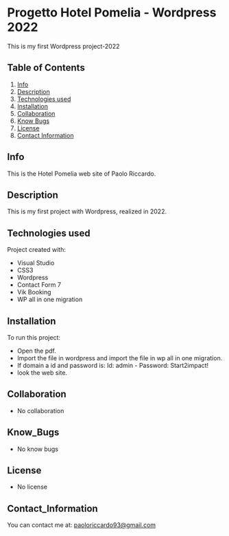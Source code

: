 # Progetto Hotel Pomelia -  Wordpress 2022

This is my first Wordpress project-2022

## Table of Contents
1. [Info](#info)
2. [Description](#description)
3. [Technologies used](#technologies_used)
4. [Installation](#installation)
5. [Collaboration](#collaboration)
6. [Know Bugs](#know_bugs)
7. [License](#license)
8. [Contact Information](#contact_information)

## Info
This is the Hotel Pomelia web site of Paolo Riccardo.

## Description
This is my first project with Wordpress, realized in 2022.

## Technologies used
Project created with:
* Visual Studio
* CSS3
* Wordpress
* Contact Form 7
* Vik Booking
* WP all in one migration

## Installation
To run this project:
* Open the pdf.
* Import the file in wordpress and import the file in wp all in one migration.
* If domain a id and password is: Id: admin - Password: Start2impact!
* look the web site.

## Collaboration
* No collaboration

## Know_Bugs
* No know bugs

## License
* No license

## Contact_Information
You can contact me at: paoloriccardo93@gmail.com
